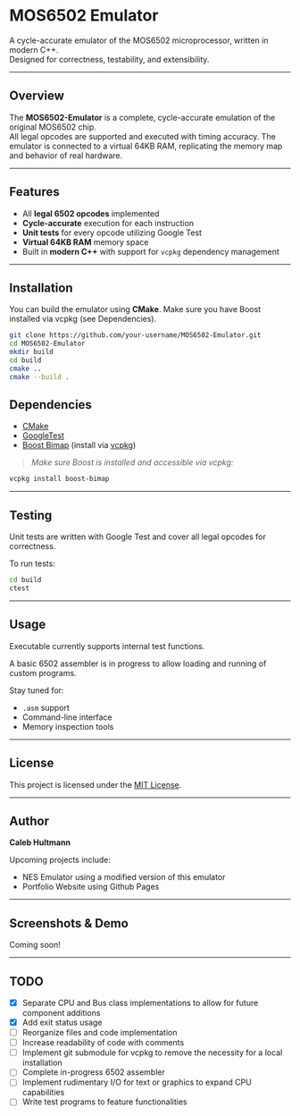 # MOS6502 Emulator

A cycle-accurate emulator of the MOS6502 microprocessor, written in modern C++.  
Designed for correctness, testability, and extensibility.

---

## Overview

The **MOS6502-Emulator** is a complete, cycle-accurate emulation of the original MOS6502 chip.  
All legal opcodes are supported and executed with timing accuracy. The emulator is connected to a virtual 64KB RAM, replicating the memory map and behavior of real hardware.

---

## Features

- All **legal 6502 opcodes** implemented
- **Cycle-accurate** execution for each instruction
- **Unit tests** for every opcode utilizing Google Test
- **Virtual 64KB RAM** memory space
- Built in **modern C++** with support for `vcpkg` dependency management

---

## Installation

You can build the emulator using **CMake**. Make sure you have Boost installed via vcpkg (see Dependencies).

```bash
git clone https://github.com/your-username/MOS6502-Emulator.git
cd MOS6502-Emulator
mkdir build
cd build
cmake ..
cmake --build .
```
## Dependencies

- [CMake](https://cmake.org/)
- [GoogleTest](https://github.com/google/googletest)
- [Boost Bimap](https://www.boost.org/) (install via [vcpkg](https://vcpkg.io/))

> *Make sure Boost is installed and accessible via vcpkg:*

```bash
vcpkg install boost-bimap
```
---

## Testing

Unit tests are written with Google Test and cover all legal opcodes for correctness.

To run tests:

```bash
cd build
ctest
```
---

## Usage

Executable currently supports internal test functions.

A basic 6502 assembler is in progress to allow loading and running of custom programs.

Stay tuned for:
- `.asm` support
- Command-line interface
- Memory inspection tools

---

## License

This project is licensed under the [MIT License](LICENSE).

---

## Author

**Caleb Hultmann**

Upcoming projects include:
- NES Emulator using a modified version of this emulator
- Portfolio Website using Github Pages
---

## Screenshots & Demo

Coming soon!

---

## TODO

- [X] Separate CPU and Bus class implementations to allow for future component additions
- [X] Add exit status usage
- [ ] Reorganize files and code implementation
- [ ] Increase readability of code with comments
- [ ] Implement git submodule for vcpkg to remove the necessity for a local installation
- [ ] Complete in-progress 6502 assembler
- [ ] Implement rudimentary I/O for text or graphics to expand CPU capabilities
- [ ] Write test programs to feature functionalities